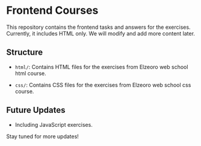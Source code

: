 # Frontend Courses

This repository contains the frontend tasks and answers for the exercises. Currently, it includes HTML only. We will modify and add more content later.

## Structure

- `html/`: Contains HTML files for the exercises from Elzeoro web school html course.

- `css/`: Contains CSS files for the exercises from Elzeoro web school css course.

## Future Updates

- Including JavaScript exercises.

Stay tuned for more updates!
